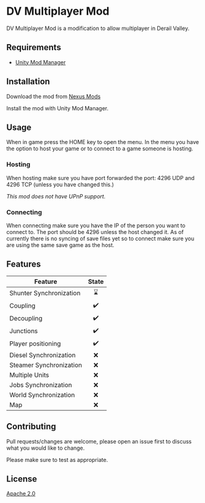 # DV Multiplayer Mod

DV Multiplayer Mod is a modification to allow multiplayer in Derail Valley.

## Requirements

- [Unity Mod Manager](https://www.nexusmods.com/site/mods/21)

## Installation

Download the mod from [Nexus Mods]()

Install the mod with Unity Mod Manager.

## Usage

When in game press the HOME key to open the menu. In the menu you have the option to host your game or to connect to a game someone is hosting.

### Hosting
When hosting make sure you have port forwarded the port: 4296 UDP and 4296 TCP (unless you have changed this.)

*This mod does not have UPnP support.*

### Connecting
When connecting make sure you have the IP of the person you want to connect to. The port should be 4296 unless the host changed it.
As of currently there is no syncing of save files yet so to connect make sure you are using the same save game as the host.

## Features

| **Feature**             	|      **State**     	|
|-------------------------	|:------------------:	|
| Shunter Synchronization 	| :hourglass:        	|
| Coupling                	| :heavy_check_mark: 	|
| Decoupling              	| :heavy_check_mark: 	|
| Junctions               	| :heavy_check_mark: 	|
| Player positioning      	| :heavy_check_mark: 	|
| Diesel Synchronization  	| :x:                	|
| Steamer Synchronization 	| :x:                	|
| Multiple Units          	| :x:                	|
| Jobs Synchronization    	| :x:                	|
| World Synchronization   	| :x:                	|
| Map                     	| :x:                	|

## Contributing
Pull requests/changes are welcome, please open an issue first to discuss what you would like to change.

Please make sure to test as appropriate.

## License
[Apache 2.0](https://opensource.org/licenses/Apache-2.0)
